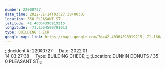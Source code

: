 ```yaml
---
number: 22000727
date_time: 2022-01-14T03:27:38+00:00
location: 350 PLEASANT ST
latitude: 42.40364398919215
longitude: -71.1664599791013
type: BUILDING CHECK
google_maps_link: https://maps.google.com/?q=42.40364398919215,-71.1664599791013
---
```


;;;Incident #: 22000727     Date: 2022‐01‐14 03:27:38     Type: BUILDING CHECK;;;;;;Location: DUNKIN DONUTS / 350 PLEASANT ST;;;
